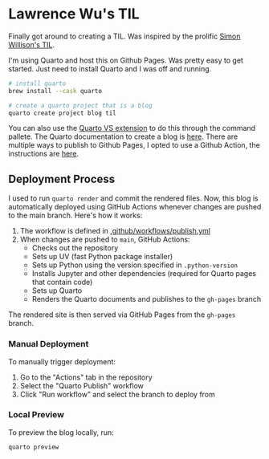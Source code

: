 # Lawrence Wu's TIL

Finally got around to creating a TIL. Was inspired by the prolific [Simon Willison's TIL](https://til.simonwillison.net/).

I'm using Quarto and host this on Github Pages. Was pretty easy to get started. Just need to install Quarto and I was off and running.

```bash
# install quarto
brew install --cask quarto

# create a quarto project that is a blog
quarto create project blog til
```

You can also use the [Quarto VS extension](https://quarto.org/docs/tools/vscode.html) to do this through the command pallete. The Quarto documentation to create a blog is [here](https://quarto.org/docs/websites/website-blog.html). There are multiple ways to publish to Github Pages, I opted to use a Github Action, the instructions are [here](https://quarto.org/docs/publishing/github-pages.html#github-action).

## Deployment Process

I used to run `quarto render` and commit the rendered files. Now, this blog is automatically deployed using GitHub Actions whenever changes are pushed to the main branch. Here's how it works:

1. The workflow is defined in [.github/workflows/publish.yml](.github/workflows/publish.yml)
2. When changes are pushed to `main`, GitHub Actions:
   - Checks out the repository
   - Sets up UV (fast Python package installer)
   - Sets up Python using the version specified in `.python-version`
   - Installs Jupyter and other dependencies (required for Quarto pages that contain code)
   - Sets up Quarto
   - Renders the Quarto documents and publishes to the `gh-pages` branch

The rendered site is then served via GitHub Pages from the `gh-pages` branch.

### Manual Deployment

To manually trigger deployment:
1. Go to the "Actions" tab in the repository
2. Select the "Quarto Publish" workflow
3. Click "Run workflow" and select the branch to deploy from

### Local Preview

To preview the blog locally, run:
```bash
quarto preview
```